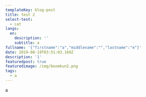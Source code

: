 ```yaml
---
templateKey: blog-post
title: test 2
select-test:
  - cat
langs:
  en:
    description: ''
    subtitle: a
fullname: '{"firstname":"a","middlename":"","lastname":"e"}'
date: 2019-08-19T03:51:03.168Z
description: '1'
featuredpost: true
featuredimage: /img/boomkun2.png
tags:
  - a
---
```

a
